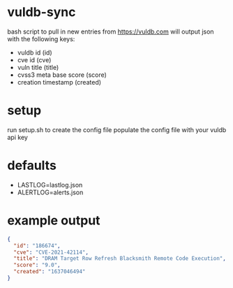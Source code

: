 # vuldb-sync
bash script to pull in new entries from https://vuldb.com
will output json with the following keys:
 - vuldb id (id)
 - cve id (cve)
 - vuln title (title)
 - cvss3 meta base score (score)
 - creation timestamp (created)

# setup
run setup.sh to create the config file
populate the config file with your vuldb api key

# defaults
- LASTLOG=lastlog.json
- ALERTLOG=alerts.json

# example output
```json
{
  "id": "186674",
  "cve": "CVE-2021-42114",
  "title": "DRAM Target Row Refresh Blacksmith Remote Code Execution",
  "score": "9.0",
  "created": "1637046494"
}
```
